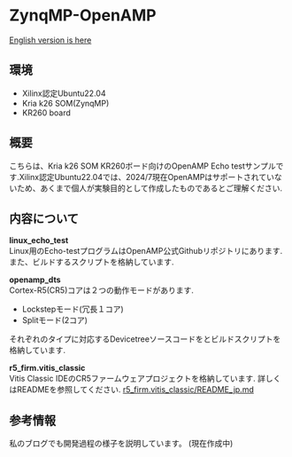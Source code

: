 # ZynqMP-OpenAMP

[English version is here](https://github.com/kern-gt/ZynqMP-OpenAMP/blob/main/README.md)

## 環境
* Xilinx認定Ubuntu22.04
* Kria k26 SOM(ZynqMP)
* KR260 board

## 概要
こちらは、Kria k26 SOM KR260ボード向けのOpenAMP Echo testサンプルです.Xilinx認定Ubuntu22.04では、2024/7現在OpenAMPはサポートされていないため、あくまで個人が実験目的として作成したものであるとご理解ください.

## 内容について
**linux_echo_test**  
Linux用のEcho-testプログラムはOpenAMP公式Githubリポジトリにあります.また、ビルドするスクリプトを格納しています.

**openamp_dts**  
Cortex-R5(CR5)コアは２つの動作モードがあります.
* Lockstepモード(冗長１コア)
* Splitモード(2コア)

それぞれのタイプに対応するDevicetreeソースコードをとビルドスクリプトを格納しています.

**r5_firm.vitis_classic**  
Vitis Classic IDEのCR5ファームウェアプロジェクトを格納しています.
詳しくはREADMEを参照してください.
[r5_firm.vitis_classic/README_jp.md](https://github.com/kern-gt/ZynqMP-OpenAMP/blob/main/r5_firm.vitis_classic/README_jp.md)

## 参考情報
私のブログでも開発過程の様子を説明しています。
(現在作成中)
